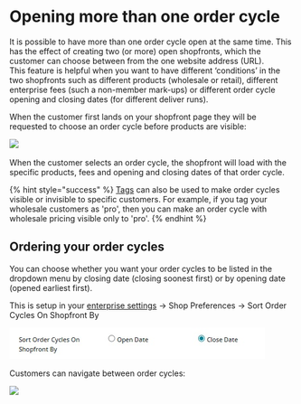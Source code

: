 # Opening more than one order cycle

It is possible to have more than one order cycle open at the same time. This has the effect of creating two (or more) open shopfronts, which the customer can choose between from the one website address (URL). \
This feature is helpful when you want to have different ‘conditions’ in the two shopfronts such as different products (wholesale or retail), different enterprise fees (such a non-member mark-ups) or different order cycle opening and closing dates (for different deliver runs).

When the customer first lands on your shopfront page they will be requested to choose an order cycle before products are visible:

![](../../../.gitbook/assets/chooseoc.jpg)

When the customer selects an order cycle, the shopfront will load with the specific products, fees and opening and closing dates of that order cycle.

{% hint style="success" %}
[Tags](../customer-management-and-conditional-displays-prices/tags-and-tag-rules.md) can also be used to make order cycles visible or invisible to specific customers. For example, if you tag your wholesale customers as 'pro', then you can make an order cycle with wholesale pricing visible only to 'pro'.&#x20;
{% endhint %}

## **Ordering your order cycles**

You can choose whether you want your order cycles to be listed in the dropdown menu by closing date (closing soonest first) or by opening date (opened earliest first).&#x20;

This is setup in your [enterprise settings](../../enterprise-profile/enterprise-settings.md) -> Shop Preferences -> Sort Order Cycles On Shopfront By

![](<../../../.gitbook/assets/sort oc by date (1).jpg>)

Customers can navigate between order cycles:

![](../../../.gitbook/assets/chooseoc2.jpg)
